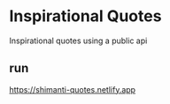 # Inspirational Quotes
Inspirational quotes using a public api

## run
https://shimanti-quotes.netlify.app

